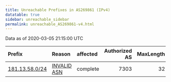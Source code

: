 ```yaml
---
title: Unreachable Prefixes in AS269861 (IPv4)
datatable: true
sidebar: unreachable_sidebar
permalink: unreachable_AS269861-v4.html
---
```


Data as of 2020-03-05 21:15:00 UTC


<div class="datatable-begin"></div>

| Prefix                                                 | Reason                                                                                                 | affected   |   Authorized AS |   MaxLength | Anchor                                         |   unreachable /24s |
|:-------------------------------------------------------|:-------------------------------------------------------------------------------------------------------|:-----------|----------------:|------------:|:-----------------------------------------------|-------------------:|
| [181.13.58.0/24](https://stat.ripe.net/181.13.58.0/24) | [INVALID ASN](https://rpki-validator.ripe.net/announcement-preview?asn=AS269861&prefix=181.13.58.0/24) | complete   |            7303 |          32 | [LACNIC](unreachable_LACNIC_RPKI_Root-v4.html) |                  1 |

<div class="datatable-end"></div>